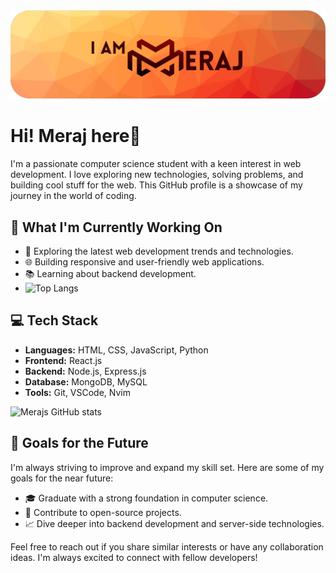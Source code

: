 <picture>
  <img alt="iameraj Banner" src="1700566042247.png">
</picture>

# Hi! Meraj here👋
I'm a passionate computer science student with a keen interest in web development. I love exploring new technologies, solving problems, and building cool stuff for the web. This GitHub profile is a showcase of my journey in the world of coding.

## 🚀 What I'm Currently Working On
- 🔭 Exploring the latest web development trends and technologies.
- 🌐 Building responsive and user-friendly web applications.
- 📚 Learning about backend development.
- ![Top Langs](https://github-readme-stats.vercel.app/api/top-langs/?username=iameraj&theme=gruvbox)

## 💻 Tech Stack
- **Languages:** HTML, CSS, JavaScript, Python
- **Frontend:** React.js
- **Backend:** Node.js, Express.js
- **Database:** MongoDB, MySQL
- **Tools:** Git, VSCode, Nvim
  
![Merajs GitHub stats](https://github-readme-stats.vercel.app/api?username=anuraghazra&show_icons=true&theme=gruvbox)

## 🌱 Goals for the Future
I'm always striving to improve and expand my skill set. Here are some of my goals for the near future:
- 🎓 Graduate with a strong foundation in computer science.
- 🚀 Contribute to open-source projects.
- 📈 Dive deeper into backend development and server-side technologies.



Feel free to reach out if you share similar interests or have any collaboration ideas. I'm always excited to connect with fellow developers!
